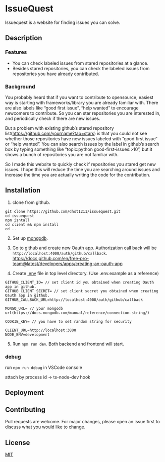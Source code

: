 # IssueQuest
Issuequest is a website for finding issues you can solve.

## Description


### Features 

- You can check labeled issues from stared repositories at a glance.
- Besides stared repositories, you can check the labeled issues from repositories you have already contributed.

### Background

You probably heard that if you want to contribute to opensource, easiest way is starting with frameworks/library you are already familiar with. There are also labels like “good first issue”, “help wanted” to encourage newcomers to contribute. So you can star repositories you are interested in, and periodically check if there are new issues. 

But a problem with existing github’s stared repository list(https://github.com/yourname?tab=stars) is that you could not see whether those repositories have new issues labeled with “good first issue” or “help wanted”. You can also search issues by the label in github’s search box by typing something like “topic:python good-first-issues:>10”,  but it shows a bunch of repositories you are not familiar with.

So I made this website to quickly check if repositories you stared get new issues.
I hope this will reduce the time you are searching around issues and increase the time you are actually writing the code for the contribution.


## Installation

1. clone from github.

```
git clone https://github.com/dhst1211/issuequest.git
cd issuequest
npm isntall
cd client && npm install
cd ..
```

2. Set up [mongodb](https://docs.mongodb.com/manual/installation/).

3. Go to github and create new Oauth app. Authorization call back will be `http://localhost:4000/auth/github/callback`.
https://docs.github.com/en/free-pro-team@latest/developers/apps/creating-an-oauth-app

4. Create [.env](https://github.com/motdotla/dotenv#readme) file in top level directory. (Use .env.example as a reference)
```
GITHUB_CLIENT_ID= // set client id you obtained when creating Oauth app in github.
GITHUB_CLIENT_SECRET= // set client secret you obtained when creating Oauth app in github.
GITHUB_CALLBACK_URL=http://localhost:4000/auth/github/callback

MONGO_URL= // your mongodb url(https://docs.mongodb.com/manual/reference/connection-string/)

COOKIE_KEY= // you have to set random string for security

CLIENT_URL=http://localhost:3000
NODE_ENV=development
```

5. Run `npm run dev`. Both backend and frontend will start.


### debug
run `npm run debug` in VSCode console

attach by process id -> ts-node-dev hook

## Deployment

## Contributing
Pull requests are welcome. For major changes, please open an issue first to discuss what you would like to change.

## License
[MIT](https://choosealicense.com/licenses/mit/)



